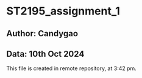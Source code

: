 # ST2195_assignment_1

## Author: Candygao
## Data: 10th Oct 2024

This file is created in remote repository, at 3:42 pm.
